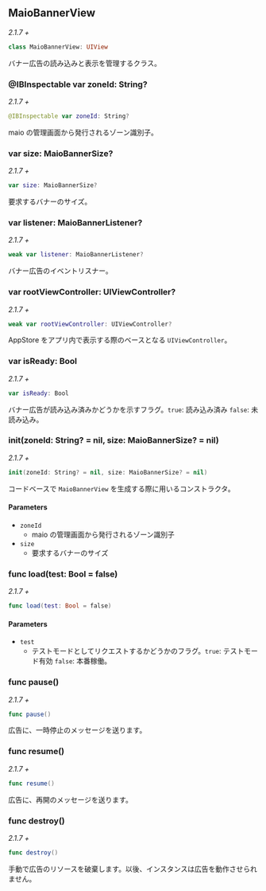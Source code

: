 ## MaioBannerView

_2.1.7 +_

```swift
class MaioBannerView: UIView
```

バナー広告の読み込みと表示を管理するクラス。

### @IBInspectable var zoneId: String?

_2.1.7 +_

```swift
@IBInspectable var zoneId: String?
```

maio の管理画面から発行されるゾーン識別子。

### var size: MaioBannerSize?

_2.1.7 +_

```swift
var size: MaioBannerSize?
```

要求するバナーのサイズ。

### var listener: MaioBannerListener?

_2.1.7 +_

```swift
weak var listener: MaioBannerListener?
```

バナー広告のイベントリスナー。

### var rootViewController: UIViewController?

_2.1.7 +_

```swift
weak var rootViewController: UIViewController?
```

AppStore をアプリ内で表示する際のベースとなる `UIViewController`。

### var isReady: Bool

_2.1.7 +_

```swift
var isReady: Bool
```

バナー広告が読み込み済みかどうかを示すフラグ。`true`: 読み込み済み `false`: 未読み込み。

### init(zoneId: String? = nil, size: MaioBannerSize? = nil)

_2.1.7 +_

```swift
init(zoneId: String? = nil, size: MaioBannerSize? = nil)
```

コードベースで `MaioBannerView` を生成する際に用いるコンストラクタ。

#### Parameters

- `zoneId`
    - maio の管理画面から発行されるゾーン識別子
- `size`
    - 要求するバナーのサイズ


### func load(test: Bool = false)

_2.1.7 +_

```swift
func load(test: Bool = false)
```

#### Parameters

- `test`
    - テストモードとしてリクエストするかどうかのフラグ。`true`: テストモード有効 `false`: 本番稼働。

### func pause()

_2.1.7 +_

```swift
func pause()
```

広告に、一時停止のメッセージを送ります。

### func resume()

_2.1.7 +_

```swift
func resume()
```

広告に、再開のメッセージを送ります。

### func destroy()

_2.1.7 +_

```swift
func destroy()
```

手動で広告のリソースを破棄します。以後、インスタンスは広告を動作させられません。
